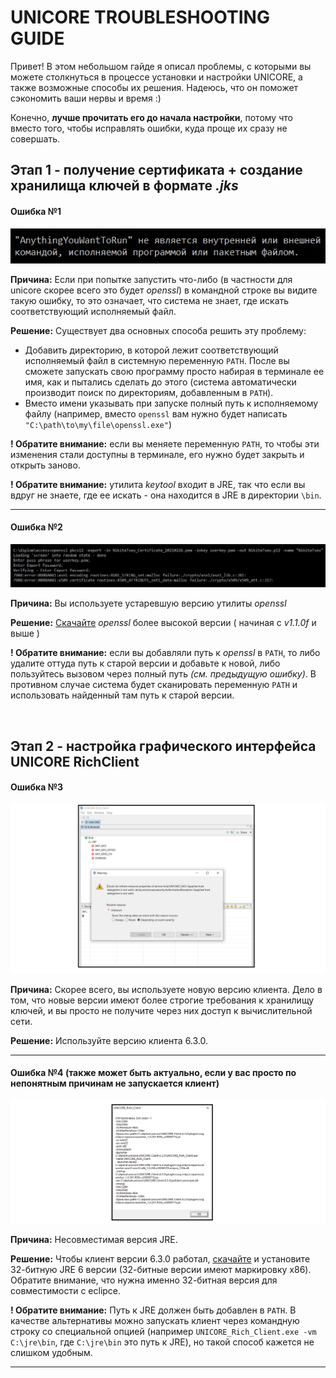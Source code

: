 ﻿# UNICORE TROUBLESHOOTING GUIDE

Привет! В этом небольшом гайде я описал проблемы, с которыми вы можете столкнуться в процессе установки и настройки UNICORE, а также возможные способы их решения. Надеюсь, что он поможет сэкономить ваши нервы и время :)

Конечно, __лучше прочитать его до начала настройки__, потому что вместо того, чтобы исправлять ошибки, куда проще их сразу не совершать.

## Этап 1 - получение сертификата + создание хранилища ключей в формате _.jks_


#### Ошибка №1

![error_00](images/00.jpg)

__Причина:__ Если при попытке запустить что-либо (в частности для unicore скорее всего это будет _openssl_) в командной строке вы видите такую ошибку, то это означает, что система не знает, где искать соответствующий исполняемый файл.

__Решение:__ 
Существует два основных способа решить эту проблему:
* Добавить директорию, в которой лежит соответствующий исполняемый файл в системную переменную `PATH`. После вы сможете запускать свою программу просто набирая в терминале ее имя, как и пытались сделать до этого (система автоматически производит поиск по директориям, добавленным в `PATH`). 
* Вместо имени указывать при запуске полный путь к исполняемому файлу (например, вместо `openssl` вам нужно будет написать `"C:\path\to\my\file\openssl.exe"`)

__! Обратите внимание:__ если вы меняете переменную `PATH`, то чтобы эти изменения стали доступны в терминале, его нужно будет закрыть и открыть заново.

__! Обратите внимание:__ утилита _keytool_ входит в JRE, так что если вы вдруг не знаете, где ее искать - она находится в JRE в директории `\bin`.

---
#### Ошибка №2

![error_01](images/01.jpg)

__Причина:__ Вы используете устаревшую версию утилиты _openssl_

__Решение:__ [Скачайте](https://sourceforge.net/projects/openssl/files/) _openssl_ более высокой версии ( начиная с _v1.1.0f_ и выше )

__! Обратите внимание:__ если вы добавляли путь к _openssl_ в `PATH`, то либо удалите оттуда путь к старой версии и добавьте к новой, либо пользуйтесь вызовом через полный путь _(см. предыдущую ошибку)_. В противном случае система будет сканировать переменную `PATH` и использовать найденный там путь к старой версии.

<br/>

## Этап 2 - настройка графического интерфейса UNICORE RichClient

#### Ошибка №3 

![error_03](images/03.jpg)

__Причина:__ Скорее всего, вы используете новую версию клиента. Дело в том, что новые версии имеют более строгие требования к хранилищу ключей, и вы просто не получите через них доступ к вычислительной сети.

__Решение:__ Используйте версию клиента 6.3.0.

---
#### Ошибка №4 (также может быть актуально, если у вас просто по непонятным причинам не запускается клиент)

![error_04](images/04.jpg)

__Причина:__ Несовместимая версия JRE.

__Решение:__ Чтобы клиент версии 6.3.0 работал, [скачайте](https://www.oracle.com/java/technologies/javase-java-archive-javase6-downloads.html) и установите 32-битную JRE 6 версии (32-битные версии имеют маркировку x86). Обратите внимание, что нужна именно 32-битная версия для совместимости с eclipce.

__! Обратите внимание:__ Путь к JRE должен быть добавлен в `PATH`. В качестве альтернативы можно запускать клиент через командную строку со специальной опцией (например `UNICORE_Rich_Client.exe -vm C:\jre\bin`, где `C:\jre\bin` это путь к JRE), но такой способ кажется не слишком удобным.

 ---
